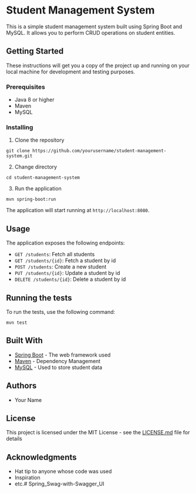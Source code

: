 # Student Management System

This is a simple student management system built using Spring Boot and MySQL. It allows you to perform CRUD operations on student entities.

## Getting Started

These instructions will get you a copy of the project up and running on your local machine for development and testing purposes.

### Prerequisites

- Java 8 or higher
- Maven
- MySQL

### Installing

1. Clone the repository
```
git clone https://github.com/yourusername/student-management-system.git
```
2. Change directory
```
cd student-management-system
```
3. Run the application
```
mvn spring-boot:run
```
The application will start running at `http://localhost:8080`.

## Usage

The application exposes the following endpoints:

- `GET /students`: Fetch all students
- `GET /students/{id}`: Fetch a student by id
- `POST /students`: Create a new student
- `PUT /students/{id}`: Update a student by id
- `DELETE /students/{id}`: Delete a student by id

## Running the tests

To run the tests, use the following command:

```
mvn test
```

## Built With

- [Spring Boot](https://spring.io/projects/spring-boot) - The web framework used
- [Maven](https://maven.apache.org/) - Dependency Management
- [MySQL](https://www.mysql.com/) - Used to store student data

## Authors

- Your Name

## License

This project is licensed under the MIT License - see the [LICENSE.md](LICENSE.md) file for details

## Acknowledgments

- Hat tip to anyone whose code was used
- Inspiration
- etc.# Spring_Swag-with-Swagger_UI
